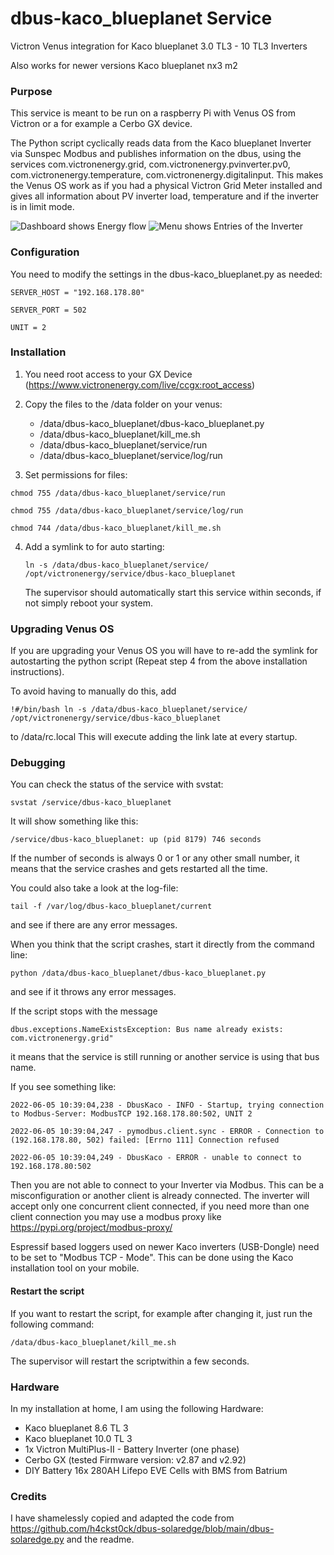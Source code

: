 # dbus-kaco_blueplanet Service
Victron Venus integration for Kaco blueplanet 3.0 TL3 - 10 TL3 Inverters

Also works for newer versions Kaco blueplanet nx3 m2

### Purpose

This service is meant to be run on a raspberry Pi with Venus OS from Victron or a for example a Cerbo GX device.

The Python script cyclically reads data from the Kaco blueplanet Inverter via Sunspec Modbus and publishes information on the dbus, using the services com.victronenergy.grid, com.victronenergy.pvinverter.pv0, com.victronenergy.temperature, com.victronenergy.digitalinput. This makes the Venus OS work as if you had a physical Victron Grid Meter installed and gives all information about PV inverter load, temperature and if the inverter is in limit mode.

![Dashboard shows Energy flow](images/dashboard.png?raw=true "Dashboard")
![Menu shows Entries of the Inverter](images/menu.png?raw=true "Menu")

### Configuration

You need to modify the settings in the dbus-kaco_blueplanet.py as needed:

`SERVER_HOST = "192.168.178.80"`

`SERVER_PORT = 502`

`UNIT = 2`

### Installation

1. You need root access to your GX Device (https://www.victronenergy.com/live/ccgx:root_access)

2. Copy the files to the /data folder on your venus:

   - /data/dbus-kaco_blueplanet/dbus-kaco_blueplanet.py
   - /data/dbus-kaco_blueplanet/kill_me.sh
   - /data/dbus-kaco_blueplanet/service/run
   - /data/dbus-kaco_blueplanet/service/log/run

3. Set permissions for files:

  `chmod 755 /data/dbus-kaco_blueplanet/service/run`
  
  `chmod 755 /data/dbus-kaco_blueplanet/service/log/run`
  
  `chmod 744 /data/dbus-kaco_blueplanet/kill_me.sh`

4. Add a symlink to for auto starting:

   `ln -s /data/dbus-kaco_blueplanet/service/ /opt/victronenergy/service/dbus-kaco_blueplanet`

   The supervisor should automatically start this service within seconds, if not simply reboot your system.

### Upgrading Venus OS

If you are upgrading your Venus OS you will have to re-add the symlink for autostarting the python script (Repeat step 4 from the above installation instructions).

To avoid having to manually do this, add

`!#/bin/bash
ln -s /data/dbus-kaco_blueplanet/service/ /opt/victronenergy/service/dbus-kaco_blueplanet`

to /data/rc.local
This will execute adding the link late at every startup.

### Debugging

You can check the status of the service with svstat:

`svstat /service/dbus-kaco_blueplanet`

It will show something like this:

`/service/dbus-kaco_blueplanet: up (pid 8179) 746 seconds`

If the number of seconds is always 0 or 1 or any other small number, it means that the service crashes and gets restarted all the time.

You could also take a look at the log-file:

`tail -f /var/log/dbus-kaco_blueplanet/current`

and see if there are any error messages.

When you think that the script crashes, start it directly from the command line:

`python /data/dbus-kaco_blueplanet/dbus-kaco_blueplanet.py`

and see if it throws any error messages.

If the script stops with the message

`dbus.exceptions.NameExistsException: Bus name already exists: com.victronenergy.grid"`

it means that the service is still running or another service is using that bus name.

If you see something like:

`2022-06-05 10:39:04,238 - DbusKaco - INFO - Startup, trying connection to Modbus-Server: ModbusTCP 192.168.178.80:502, UNIT 2`

`2022-06-05 10:39:04,247 - pymodbus.client.sync - ERROR - Connection to (192.168.178.80, 502) failed: [Errno 111] Connection refused`

`2022-06-05 10:39:04,249 - DbusKaco - ERROR - unable to connect to 192.168.178.80:502`

Then you are not able to connect to your Inverter via Modbus. This can be a misconfiguration or another client is already connected. 
The inverter will accept only one concurrent client connected, if you need more than one client connection you may use a modbus proxy like
https://pypi.org/project/modbus-proxy/

Espressif based loggers used on newer Kaco inverters (USB-Dongle) need to be set to "Modbus TCP - Mode". This can be done using the Kaco installation tool on your mobile.


#### Restart the script

If you want to restart the script, for example after changing it, just run the following command:

`/data/dbus-kaco_blueplanet/kill_me.sh`

The supervisor will restart the scriptwithin a few seconds.

### Hardware

In my installation at home, I am using the following Hardware:

- Kaco blueplanet 8.6 TL 3
- Kaco blueplanet 10.0 TL 3
- 1x Victron MultiPlus-II - Battery Inverter (one phase)
- Cerbo GX (tested Firmware version: v2.87 and v2.92)
- DIY Battery 16x 280AH Lifepo EVE Cells with BMS from Batrium 

### Credits

I have shamelessly copied and adapted the code from https://github.com/h4ckst0ck/dbus-solaredge/blob/main/dbus-solaredge.py and the readme.
